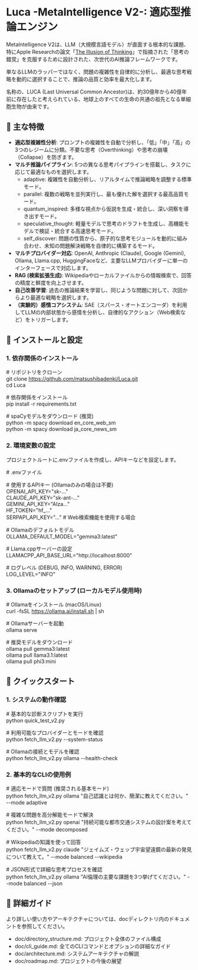 # **Luca -MetaIntelligence V2-: 適応型推論エンジン**

MetaIntelligence V2は、LLM（大規模言語モデル）が直面する根本的な課題、特にApple Researchの論文「[The Illusion of Thinking](https://ml-site.cdn-apple.com/papers/the-illusion-of-thinking.pdf)」で指摘された「思考の錯覚」を克服するために設計された、次世代のAI推論フレームワークです。

単なるLLMのラッパーではなく、問題の複雑性を自律的に分析し、最適な思考戦略を動的に選択することで、推論の品質と効率を最大化します。

名称の、LUCA (Last Universal Common Ancestor)は、約30億年から40億年前に存在したと考えられている、地球上のすべての生命の共通の祖先となる単細胞生物が由来です。

## **🌟 主な特徴**

* **適応型複雑性分析**: プロンプトの複雑性を自動で分析し、「低」「中」「高」の3つのレジームに分類。不要な思考（Overthinking）や思考の崩壊（Collapse）を防ぎます。  
* **マルチ推論パイプライン**: 5つの異なる思考パイプラインを搭載し、タスクに応じて最適なものを選択します。  
  * adaptive: 複雑性を自動分析し、リアルタイムで推論戦略を調整する標準モード。  
  * parallel: 複数の戦略を並列実行し、最も優れた解を選択する最高品質モード。  
  * quantum\_inspired: 多様な視点から仮説を生成・統合し、深い洞察を導き出すモード。  
  * speculative\_thought: 軽量モデルで思考のドラフトを生成し、高機能モデルで検証・統合する高速思考モード。  
  * self\_discover: 問題の性質から、原子的な思考モジュールを動的に組み合わせ、未知の問題解決戦略を自律的に構築するモード。  
* **マルチプロバイダー対応**: OpenAI, Anthropic (Claude), Google (Gemini), Ollama, Llama.cpp, HuggingFaceなど、主要なLLMプロバイダーに単一のインターフェースで対応します。  
* **RAG (検索拡張生成)**: Wikipediaやローカルファイルからの情報検索で、回答の精度と鮮度を向上させます。  
* **自己改善学習**: 過去の推論結果を学習し、同じような問題に対して、次回からより最適な戦略を選択します。  
* **（実験的）感情コアシステム**: SAE（スパース・オートエンコーダ）を利用してLLMの内部状態から感情を分析し、自律的なアクション（Web検索など）をトリガーします。

## **🔧 インストールと設定**

### **1\. 依存関係のインストール**

\# リポジトリをクローン  
git clone https://github.com/matsushibadenki/Luca.git  
cd Luca

\# 依存関係をインストール  
pip install \-r requirements.txt

\# spaCyモデルをダウンロード (推奨)  
python \-m spacy download en\_core\_web\_sm  
python \-m spacy download ja\_core\_news\_sm

### **2\. 環境変数の設定**

プロジェクトルートに.envファイルを作成し、APIキーなどを設定します。

\# .envファイル

\# 使用するAPIキー (Ollamaのみの場合は不要)  
OPENAI\_API\_KEY="sk-..."  
CLAUDE\_API\_KEY="sk-ant-..."  
GEMINI\_API\_KEY="AIza..."  
HF\_TOKEN="hf\_..."  
SERPAPI\_API\_KEY="..." \# Web検索機能を使用する場合

\# Ollamaのデフォルトモデル  
OLLAMA\_DEFAULT\_MODEL="gemma3:latest"

\# Llama.cppサーバーの設定  
LLAMACPP\_API\_BASE\_URL="http://localhost:8000"

\# ログレベル (DEBUG, INFO, WARNING, ERROR)  
LOG\_LEVEL="INFO"

### **3\. Ollamaのセットアップ (ローカルモデル使用時)**

\# Ollamaをインストール (macOS/Linux)  
curl \-fsSL https://ollama.ai/install.sh | sh

\# Ollamaサーバーを起動  
ollama serve

\# 推奨モデルをダウンロード  
ollama pull gemma3:latest  
ollama pull llama3.1:latest  
ollama pull phi3:mini

## **🚀 クイックスタート**

### **1\. システムの動作確認**

\# 基本的な診断スクリプトを実行  
python quick\_test\_v2.py

\# 利用可能なプロバイダーとモードを確認  
python fetch\_llm\_v2.py \--system-status

\# Ollamaの接続とモデルを確認  
python fetch\_llm\_v2.py ollama \--health-check

### **2\. 基本的なCLIの使用例**

\# 適応モードで質問 (推奨される基本モード)  
python fetch\_llm\_v2.py ollama "自己認識とは何か、簡潔に教えてください。" \--mode adaptive

\# 複雑な問題を高分解能モードで解決  
python fetch\_llm\_v2.py openai "持続可能な都市交通システムの設計案を考えてください。" \--mode decomposed

\# Wikipediaの知識を使って回答  
python fetch\_llm\_v2.py claude "ジェイムズ・ウェッブ宇宙望遠鏡の最新の発見について教えて。" \--mode balanced \--wikipedia

\# JSON形式で詳細な思考プロセスを確認  
python fetch\_llm\_v2.py ollama "AI倫理の主要な課題を3つ挙げてください。" \--mode balanced \--json

## **📖 詳細ガイド**

より詳しい使い方やアーキテクチャについては、docディレクトリ内のドキュメントを参照してください。

* doc/directory\_structure.md: プロジェクト全体のファイル構成  
* doc/cli\_guide.md: 全てのCLIコマンドとオプションの詳細なガイド  
* doc/architecture.md: システムアーキテクチャの解説  
* doc/roadmap.md: プロジェクトの今後の展望
